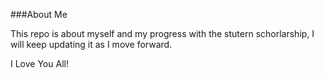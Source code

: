 ###About Me

This repo is about myself and my progress with the stutern schorlarship, I will keep updating it as I move forward.

I Love You All!